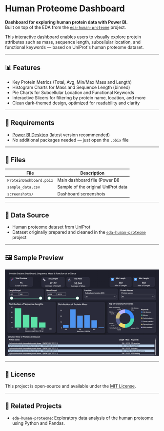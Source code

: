 # Human Proteome Dashboard

**Dashboard for exploring human protein data with Power BI.**  
Built on top of the EDA from the [`eda-human-proteome`](https://github.com/NahidRH/eda-human-proteome) project.

This interactive dashboard enables users to visually explore protein attributes such as mass, sequence length, subcellular location, and functional keywords — based on UniProt's human proteome dataset.

---

## 📊 Features

- Key Protein Metrics (Total, Avg, Min/Max Mass and Length)
- Histogram Charts for Mass and Sequence Length (binned)
- Pie Charts for Subcellular Location and Functional Keywords
- Interactive Slicers for filtering by protein name, location, and more
- Clean dark-themed design, optimized for readability and clarity

---

## 🔧 Requirements

- [Power BI Desktop](https://powerbi.microsoft.com/desktop/) (latest version recommended)
- No additional packages needed — just open the `.pbix` file

---

## 📁 Files

| File                          | Description                          |
|-------------------------------|--------------------------------------|
| `ProteinDashboard.pbix`       | Main dashboard file (Power BI)       |
| `sample_data.csv`             | Sample of the original UniProt data  |
| `screenshots/`                | Dashboard screenshots                |

---

## 🧬 Data Source

- Human proteome dataset from [UniProt](https://www.uniprot.org/)
- Dataset originally prepared and cleaned in the [`eda-human-proteome`](https://github.com/NahidRH/eda-human-proteome) project

---

## 🖼 Sample Preview


![Dashboard Preview](screenshots/dashboard_preview.png)

---

## 📄 License

This project is open-source and available under the [MIT License](LICENSE).

---

## 🔗 Related Projects

- [`eda-human-proteome`](https://github.com/NahidRH/eda-human-proteome): Exploratory data analysis of the human proteome using Python and Pandas.

